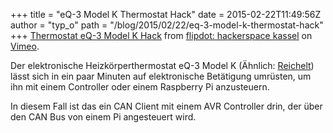 +++
title = "eQ-3 Model K Thermostat Hack"
date = 2015-02-22T11:49:56Z
author = "typ_o"
path = "/blog/2015/02/22/eq-3-model-k-thermostat-hack"
+++
[Thermostat eQ-3 Model K Hack](https://vimeo.com/120285842) from
[flipdot: hackerspace kassel](https://vimeo.com/flipdot) on
[Vimeo](https://vimeo.com).

Der elektronische Heizkörperthermostat eQ-3 Model K (Ähnlich:
[Reichelt](https://www.reichelt.de/Regler-Thermostate/EHT-CLASSIC-PRO/3/index.html?ACTION=3&GROUPID=4388&ARTICLE=102691&SEARCH=eQ-3%20Model%20K&OFFSET=16&WKID=0&))
lässt sich in ein paar Minuten auf elektronische Betätigung umrüsten, um
ihn mit einem Controller oder einem Raspberry Pi anzusteuern.

In diesem Fall ist das ein CAN Client mit einem AVR Controller drin, der
über den CAN Bus von einem Pi angesteuert wird.
